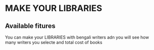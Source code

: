 # MAKE YOUR LIBRARIES


## Available fitures

You can make your LIBRARIES with bengali writers adn you will see how many writers you selecte and total cost of books
